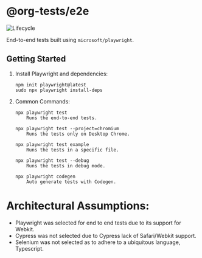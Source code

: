 # @org-tests/e2e

![Lifecycle](https://img.shields.io/badge/lifecycle-unstable-red)

End-to-end tests built using `microsoft/playwright`.

## Getting Started

1. Install Playwright and dependencies:

   ```
   npm init playwright@latest
   sudo npx playwright install-deps
   ```

2. Common Commands:

   ```
   npx playwright test
       Runs the end-to-end tests.

   npx playwright test --project=chromium
       Runs the tests only on Desktop Chrome.

   npx playwright test example
       Runs the tests in a specific file.

   npx playwright test --debug
       Runs the tests in debug mode.

   npx playwright codegen
       Auto generate tests with Codegen.
   ```

# Architectural Assumptions:

- Playwright was selected for end to end tests due to its support for Webkit.
- Cypress was not selected due to Cypress lack of Safari/Webkit support.
- Selenium was not selected as to adhere to a ubiquitous language, Typescript.
